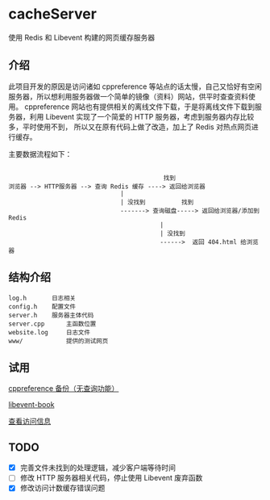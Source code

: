 # cacheServer
使用 Redis 和 Libevent 构建的网页缓存服务器


## 介绍
此项目开发的原因是访问诸如 cppreference 等站点的话太慢，自己又恰好有空闲
服务器，所以想利用服务器做一个简单的镜像（资料）网站，供平时查查资料使用。
cppreference 网站也有提供相关的离线文件下载，于是将离线文件下载到服务器，利用
Libevent 实现了一个简爱的 HTTP 服务器，考虑到服务器内存比较多，平时使用不到，
所以又在原有代码上做了改造，加上了 Redis 对热点网页进行缓存。

主要数据流程如下：

```

                                           找到
浏览器 --> HTTP服务器 --> 查询 Redis 缓存 ----> 返回给浏览器
                               | 
                               | 没找到          找到
                               -------> 查询磁盘-----> 返回给浏览器/添加到Redis
                                          |
                                          | 没找到
                                          ------>  返回 404.html 给浏览器

```

## 结构介绍

```
log.h		日志相关
config.h	配置文件
server.h	服务器主体代码
server.cpp      主函数位置
website.log 	日志文件
www/            提供的测试网页
```



## 试用

[cppreference 备份（无查询功能）](http://47.93.196.173:7878/reference/zh/index.html)

[libevent-book](http://47.93.196.173:7878/libevent-book/TOC.html)

[查看访问信息](http://47.93.196.173:7878/visit_info)



## TODO

- [x] 完善文件未找到的处理逻辑，减少客户端等待时间
- [ ] 修改 HTTP 服务器相关代码，停止使用 Libevent 废弃函数
- [x] 修改访问计数缓存错误问题

